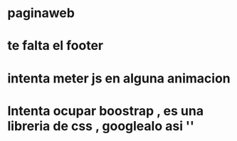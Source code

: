 # paginaweb

# te falta el footer 
# intenta meter js en alguna animacion 
# Intenta ocupar boostrap , es una libreria de css , googlealo asi ''